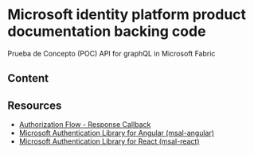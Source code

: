 # Microsoft identity platform product documentation backing code

Prueba de Concepto (POC) 
API for graphQL in Microsoft Fabric


## Content

## Resources


- [Authorization Flow - Response Callback](https://github.com/davidortizalbornoz/ms-identity-docs-code-javascript/tree/main/oauth-redirect-project)
- [Microsoft Authentication Library for Angular (msal-angular)](https://github.com/davidortizalbornoz/ms-identity-docs-code-javascript/tree/main/angular-spa)
- [Microsoft Authentication Library for React (msal-react)](https://github.com/davidortizalbornoz/ms-identity-docs-code-javascript/tree/main/react-spa)
